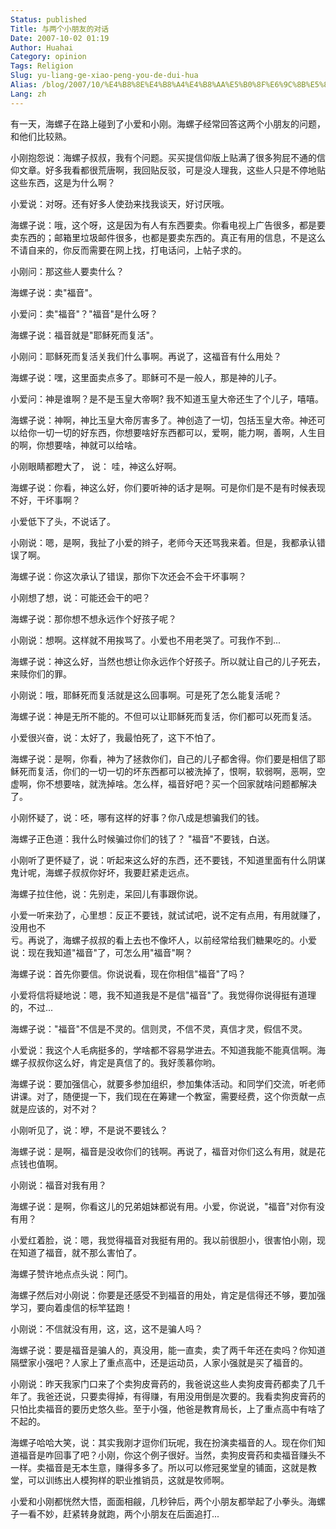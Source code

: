 ```yaml
---
Status: published
Title: 与两个小朋友的对话
Date: 2007-10-02 01:19
Author: Huahai
Category: opinion
Tags: Religion
Slug: yu-liang-ge-xiao-peng-you-de-dui-hua
Alias: /blog/2007/10/%E4%B8%8E%E4%B8%A4%E4%B8%AA%E5%B0%8F%E6%9C%8B%E5%8F%8B%E7%9A%84%E5%AF%B9%E8%AF%9D
Lang: zh
---
```


有一天，海螺子在路上碰到了小爱和小刚。海螺子经常回答这两个小朋友的问题，和他们比较熟。

小刚抱怨说：海螺子叔叔，我有个问题。买买提信仰版上贴满了很多狗屁不通的信仰文章。好多我看都很荒唐啊，我回贴反驳，可是没人理我，这些人只是不停地贴这些东西，这是为什么啊？

小爱说：对呀。还有好多人使劲来找我谈天，好讨厌哦。

海螺子说：哦，这个呀，这是因为有人有东西要卖。你看电视上广告很多，都是要卖东西的；邮箱里垃圾邮件很多，也都是要卖东西的。真正有用的信息，不是这么不请自来的，你反而需要在网上找，打电话问，上帖子求的。

小刚问：那这些人要卖什么？

海螺子说：卖"福音"。

小爱问：卖"福音"？"福音"是什么呀？

海螺子说：福音就是"耶稣死而复活"。

小刚问：耶稣死而复活关我们什么事啊。再说了，这福音有什么用处？

海螺子说：嘿，这里面卖点多了。耶稣可不是一般人，那是神的儿子。

小爱问：神是谁啊？是不是玉皇大帝啊? 我不知道玉皇大帝还生了个儿子，嘻嘻。

海螺子说：神啊，神比玉皇大帝厉害多了。神创造了一切，包括玉皇大帝。神还可以给你一切一切的好东西，你想要啥好东西都可以，爱啊，能力啊，善啊，人生目的啊，你想要啥，神就可以给啥。

小刚眼睛都瞪大了， 说： 哇，神这么好啊。

海螺子说：你看，神这么好，你们要听神的话才是啊。可是你们是不是有时候表现不好，干坏事啊？

小爱低下了头，不说话了。

小刚说：嗯，是啊，我扯了小爱的辫子，老师今天还骂我来着。但是，我都承认错误了啊。

海螺子说：你这次承认了错误，那你下次还会不会干坏事啊？

小刚想了想，说：可能还会干的吧？

海螺子说：那你想不想永远作个好孩子呢？

小刚说：想啊。这样就不用挨骂了。小爱也不用老哭了。可我作不到...

海螺子说：神这么好，当然也想让你永远作个好孩子。所以就让自己的儿子死去，来赎你们的罪。

小刚说：哦，耶稣死而复活就是这么回事啊。可是死了怎么能复活呢？

海螺子说：神是无所不能的。不但可以让耶稣死而复活，你们都可以死而复活。

小爱很兴奋，说：太好了，我最怕死了，这下不怕了。

海螺子说：是啊，你看，神为了拯救你们，自己的儿子都舍得。你们要是相信了耶稣死而复活，你们的一切一切的坏东西都可以被洗掉了，恨啊，软弱啊，恶啊，空虚啊，你不想要啥，就洗掉啥。怎么样，福音好吧？买一个回家就啥问题都解决了。

小刚怀疑了，说：呸，哪有这样的好事？你八成是想骗我们的钱。

海螺子正色道：我什么时候骗过你们的钱了？ "福音"不要钱，白送。

小刚听了更怀疑了，说：听起来这么好的东西，还不要钱，不知道里面有什么阴谋鬼计呢，海螺子叔叔你好坏，我要赶紧走远点。

海螺子拉住他，说：先别走，呆回儿有事跟你说。

小爱一听来劲了，心里想：反正不要钱，就试试吧，说不定有点用，有用就赚了，没用也不  
亏。再说了，海螺子叔叔的看上去也不像坏人，以前经常给我们糖果吃的。小爱说：现在我知道"福音"了，可怎么用"福音"啊？

海螺子说：首先你要信。你说说看，现在你相信"福音"了吗？

小爱将信将疑地说：嗯，我不知道我是不是信"福音"了。我觉得你说得挺有道理的，不过...

海螺子说："福音"不信是不灵的。信则灵，不信不灵，真信才灵，假信不灵。

小爱说：我这个人毛病挺多的，学啥都不容易学进去。不知道我能不能真信啊。海螺子叔叔你这么好，肯定是真信了的。我好羡慕你哟。

海螺子说：要加强信心，就要多参加组织，参加集体活动。和同学们交流，听老师讲课。对了，随便提一下，我们现在在筹建一个教室，需要经费，这个你贡献一点就是应该的，对不对？

小刚听见了，说：咿，不是说不要钱么？

海螺子说：是啊，福音是没收你们的钱啊。再说了，福音对你们这么有用，就是花点钱也值啊。

小刚说：福音对我有用？

海螺子说：是啊，你看这儿的兄弟姐妹都说有用。小爱，你说说，"福音"对你有没有用？

小爱红着脸，说：嗯，我觉得福音对我挺有用的。我以前很胆小，很害怕小刚，现在知道了福音，就不那么害怕了。

海螺子赞许地点点头说：阿门。

海螺子然后对小刚说：你要是还感受不到福音的用处，肯定是信得还不够，要加强学习，要向着虔信的标竿猛跑！

小刚说：不信就没有用，这，这，这不是骗人吗？

海螺子说：要是福音是骗人的，真没用，能一直卖，卖了两千年还在卖吗？你知道隔壁家小强吧？人家上了重点高中，还是运动员，人家小强就是买了福音的。

小刚说：昨天我家门口来了个卖狗皮膏药的，我爸说这些人卖狗皮膏药都卖了几千年了。我爸还说，只要卖得掉，有得赚，有用没用倒是次要的。我看卖狗皮膏药的只怕比卖福音的要历史悠久些。至于小强，他爸是教育局长，上了重点高中有啥了不起的。

海螺子哈哈大笑，说：其实我刚才逗你们玩呢，我在扮演卖福音的人。现在你们知道福音是咋回事了吧？小刚，你这个例子很好。当然，卖狗皮膏药和卖福音赚头不一样。卖福音是无本生意，赚得多多了。所以可以修冠冕堂皇的铺面，这就是教堂，可以训练出人模狗样的职业推销员，这就是牧师啊。

小爱和小刚都恍然大悟，面面相觎，几秒钟后，两个小朋友都举起了小拳头。海螺子一看不妙，赶紧转身就跑，两个小朋友在后面追打...
